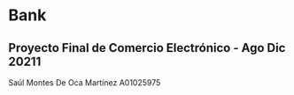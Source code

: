 # Bank
## Proyecto Final de Comercio Electrónico - Ago Dic 20211

Saúl Montes De Oca Martínez A01025975
